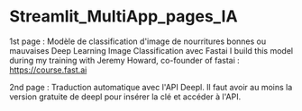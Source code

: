 # Streamlit_MultiApp_pages_IA
1st page :
Modèle de classification d'image de nourritures bonnes ou mauvaises
Deep Learning Image Classification avec Fastai
I build this model during my training with Jeremy Howard, co-founder of fastai :
https://course.fast.ai

2nd page :
Traduction automatique avec l'API Deepl.
Il faut avoir au moins la version gratuite de deepl pour insérer la clé et accéder à l'API.
